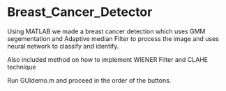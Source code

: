 # Breast_Cancer_Detector
Using MATLAB we made a breast cancer detection which uses GMM segementation and Adaptive median Filter to process the image and uses neural network to classify and identify.

Also included method on how to implement WIENER Filter and CLAHE technique

Run GUIdemo.m and proceed in the order of the buttons.
